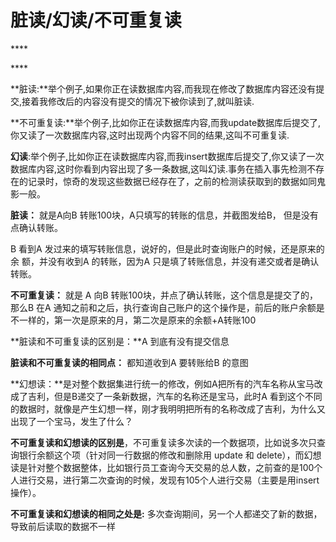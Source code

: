 # 脏读/幻读/不可重复读

\*\*\*\*

\*\*\*\*

**脏读:**举个例子,如果你正在读数据库内容,而我现在修改了数据库内容还没有提交,接着我修改后的内容没有提交的情况下被你读到了,就叫脏读.

**不可重复读:**举个例子,比如你正在读数据库内容,而我update数据库后提交了,你又读了一次数据库内容,这时出现两个内容不同的结果,这叫不可重复读.

**幻读**:举个例子,比如你正在读数据库内容,而我insert数据库后提交了,你又读了一次数据库内容,这时你看到内容出现了多一条数据,这叫幻读.事务在插入事先检测不存在的记录时，惊奇的发现这些数据已经存在了，之前的检测读获取到的数据如同鬼影一般。  


**脏读：** 就是A向B 转账100块，A只填写的转账的信息，并截图发给B， 但是没有点确认转账。

 B 看到A 发过来的填写转账信息，说好的，但是此时查询账户的时候，还是原来的余 额，并没有收到A 的转账，因为A 只是填了转账信息，并没有递交或者是确认转账。

**不可重复读：** 就是 A 向B 转账100块，并点了确认转账，这个信息是提交了的，那么B 在A 通知之前和之后，执行查询自己账户的这个操作是，前后的账户余额是不一样的，第一次是原来的月，第二次是原来的余额+A转账100

**脏读和不可重复读的区别是：**A 到底有没有提交信息

**脏读和不可重复读的相同点：** 都知道收到A 要转账给B 的意图

**幻想读：**是对整个数据集进行统一的修改，例如A把所有的汽车名称从宝马改成了吉利，但是B递交了一条新数据，汽车的名称还是宝马，此时A 看到这个不同的数据时，就像是产生幻想一样，刚才我明明把所有的名称改成了吉利，为什么又出现了一个宝马，发生了什么？

**不可重复读和幻想读的区别是**，不可重复读多次读的一个数据项，比如说多次只查询银行余额这个项（针对同一行数据的修改和删除用 update 和 delete），而幻想读是针对整个数据整体，比如银行员工查询今天交易的总人数，之前查的是100个人进行交易，进行第二次查询的时候，发现有105个人进行交易（主要是用insert 操作）。

**不可重复读和幻想读的相同之处是:** 多次查询期间，另一个人都递交了新的数据，导致前后读取的数据不一样

